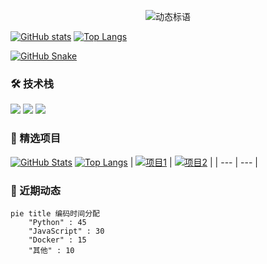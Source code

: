 <!-- 顶部横幅（参考网页8徽章设计） -->
<p align="center">
  <img src="https://readme-typing-svg.herokuapp.com?font=Fira+Code&pause=1000&color=58A6FF¢er=true&vCenter=true&width=435&lines=全栈开发者;开源爱好者;技术布道者" alt="动态标语">
</p>

<!-- 数据看板（参考网页7统计卡片） -->
[![GitHub stats](https://github-readme-stats.vercel.app/api?username=Wxbxbwjb&show_icons=true&theme=radical)](https://github.com/Wxbxbwjb)
[![Top Langs](https://github-readme-stats.vercel.app/api/top-langs/?username=Wxbxbwjb&layout=compact)](https://github.com/Wxbxbwjb)

[![GitHub Snake](https://raw.githubusercontent.com/Wxbxbwjb/Wxbxbwjb/output/github-contribution-grid-snake.svg)](https://github.com/Platane/snk)

### 🛠 技术栈
<!-- 动态图标（参考网页6图片应用） -->
<p align="left">
  <img src="https://img.shields.io/badge/Python-3776AB?logo=python&logoColor=white" />
  <img src="https://img.shields.io/badge/React-61DAFB?logo=react&logoColor=black" />
  <img src="https://img.shields.io/badge/Docker-2496ED?logo=docker&logoColor=white" />
</p>

### 📌 精选项目
<!-- 项目卡片（参考网页7仓库展示） -->
[![GitHub Stats](https://github-readme-stats.vercel.app/api?username=Wxbxbwjb)](https://github.com/Wxbxbwjb)
[![Top Langs](https://github-readme-stats.vercel.app/api/top-langs/?username=Wxbxbwjb)](https://github.com/Wxbxbwjb)
| [![项目1](https://github-readme-stats.vercel.app/api/pin/?username=Wxbxbwjb&repo=repo1)](https://github.com/Wxbxbwjb/repo1) | [![项目2](https://github-readme-stats.vercel.app/api/pin/?username=Wxbxbwjb&repo=repo2)](https://github.com/Wxbxbwjb/repo2) |
| --- | --- |

### 🌟 近期动态
<!-- 活动流（参考网页7 metrics 统计） -->
```mermaid
pie title 编码时间分配
    "Python" : 45
    "JavaScript" : 30
    "Docker" : 15
    "其他" : 10